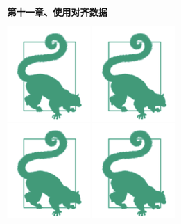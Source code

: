 ## 第十一章、使用对齐数据

!['suggestion'](../img/suggestion.png)
!['suggestion'](../img/suggestion.png)
!['suggestion'](../img/suggestion.png)
!['suggestion'](../img/suggestion.png)